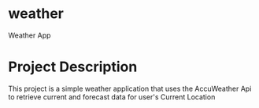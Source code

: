 # weather

Weather App

#  Project Description

This project is a simple weather application that uses the AccuWeather Api to retrieve current and forecast data for user's Current Location

